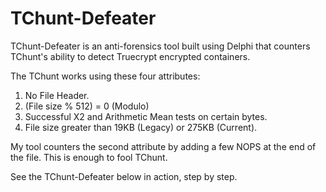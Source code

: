 TChunt-Defeater
===============

TChunt-Defeater is an anti-forensics tool built using Delphi that counters TChunt's ability to detect Truecrypt encrypted containers.

The TChunt works using these four attributes:
<br>
1. No File Header. <br>
2. (File size % 512) = 0   (Modulo) <br>
3. Successful X2 and Arithmetic Mean tests on certain bytes. <br>
4. File size greater than 19KB (Legacy) or 275KB (Current). <br>

My tool counters the second attribute by adding a few NOPS at the end of the file.
This is enough to fool TChunt.

See the TChunt-Defeater below in action, step by step.

